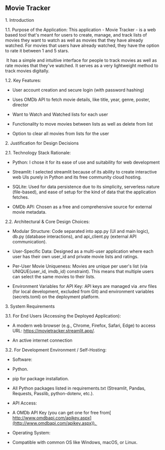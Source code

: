## Movie Tracker

1\. Introduction

1.1. Purpose of the Application: This application - Movie Tracker - is a web based tool that's meant for users to create, manage, and track lists of movies they want to watch as well as movies that they have already watched. For movies that users have already watched, they have the option to rate it between 1 and 5 stars.

 It has a simple and intuitive interface for people to track movies as well as rate movies that they've watched. It serves as a very lightweight method to track movies digitally.

1.2. Key Features: 

-   User account creation and secure login (with password hashing)

-   Uses OMDb API to fetch movie details, like title, year, genre, poster, director

-   Want to Watch and Watched lists for each user

-   Functionality to move movies between lists as well as delete from list

-   Option to clear all movies from lists for the user

2\. Justification for Design Decisions 

2.1. Technology Stack Rationale: 

-   Python: I chose it for its ease of use and suitability for web development

-   Streamlit: I selected streamlit because of its ability to create interactive web UIs purely in Python and its free community cloud hosting.

-   SQLite: Used for data persistence due to its simplicity, serverless nature (file-based), and ease of setup for the kind of data that the application fetches.

-   OMDb API: Chosen as a free and comprehensive source for external movie metadata.

2.2. Architectural & Core Design Choices: 

-   Modular Structure: Code separated into app.py (UI and main logic), db.py (database interactions), and api_client.py (external API communication).

-   User-Specific Data: Designed as a multi-user application where each user has their own user_id and private movie lists and ratings.

-   Per-User Movie Uniqueness: Movies are unique per user's list (via UNIQUE(user_id, imdb_id) constraint). This means that multiple users can select the same movies to their lists.

-   Environment Variables for API Key: API keys are managed via .env files (for local development, excluded from Git) and environment variables (secrets.toml) on the deployment platform.

3\. System Requirements

3.1. For End Users (Accessing the Deployed Application):

-   A modern web browser (e.g., Chrome, Firefox, Safari, Edge) to access URL: https://movietracker.streamlit.app/.

-   An active internet connection 

3.2. For Development Environment / Self-Hosting: 

-   Software: 

-   Python. 

-   pip for package installation.

-   All Python packages listed in requirements.txt (Streamlit, Pandas, Requests, Passlib, python-dotenv, etc.).

-   API Access: 

-   A OMDb API Key (you can get one for free from[  http://www.omdbapi.com/apikey.aspx](http://www.omdbapi.com/apikey.aspx)). 

-   Operating System: 

-   Compatible with common OS like Windows, macOS, or Linux.
